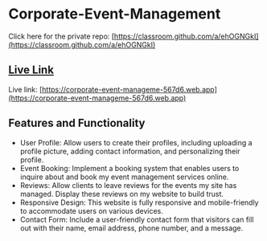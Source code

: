 # Corporate-Event-Management

<!-- ## [ Private Repo Link](https://classroom.github.com/a/ehOGNGkI) -->

Click here for the private repo: [https://classroom.github.com/a/ehOGNGkI](https://classroom.github.com/a/ehOGNGkI)

<!-- ## [Code Link](https://github.com/programming-hero-web-course-4/b8a9-event-management-Showrov-CoU) -->

## [Live Link](https://corporate-event-manageme-567d6.web.app)

Live link: [https://corporate-event-manageme-567d6.web.app](https://corporate-event-manageme-567d6.web.app)

## Features and Functionality

- User Profile: Allow users to create their profiles, including uploading a profile picture, adding contact information, and personalizing their profile.
- Event Booking: Implement a booking system that enables users to inquire about and book my event management services online.
- Reviews: Allow clients to leave reviews for the events my site has managed. Display these reviews on my website to build trust.
- Responsive Design: This website is fully responsive and mobile-friendly to accommodate users on various devices.
- Contact Form: Include a user-friendly contact form that visitors can fill out with their name, email address, phone number, and a message.
